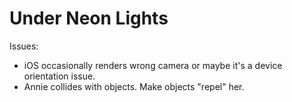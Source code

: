 # Under Neon Lights

Issues:
+ iOS occasionally renders wrong camera or maybe it's a device orientation issue.
+ Annie collides with objects. Make objects "repel" her.
